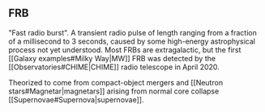 ## FRB
"Fast radio burst". A transient radio pulse of length ranging from a fraction of a millisecond to 3 seconds, caused by some high-energy astrophysical process not yet understood. Most FRBs are extragalactic, but the first [[Galaxy examples#Milky Way|MW]] FRB was detected by the [[Observatories#CHIME|CHIME]] radio telescope in April 2020.

Theorized to come from compact-object mergers and [[Neutron stars#Magnetar|magnetars]] arising from normal core collapse [[Supernovae#Supernova|supernovae]].
